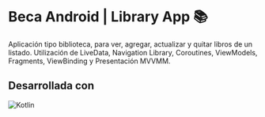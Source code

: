 # Beca Android | Library App 📚
Aplicación tipo biblioteca, para ver, agregar, actualizar y quitar libros de un listado.
Utilización de LiveData, Navigation Library, Coroutines, ViewModels, Fragments, ViewBinding y Presentación MVVMM.

## Desarrollada con
![Kotlin](https://img.shields.io/badge/Kotlin-grey?style=for-the-badge&logo=kotlin)
